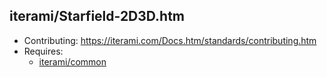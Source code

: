 iterami/Starfield-2D3D.htm
--------------------------

* Contributing: https://iterami.com/Docs.htm/standards/contributing.htm
* Requires:
  * [iterami/common](https://github.com/iterami/common)
